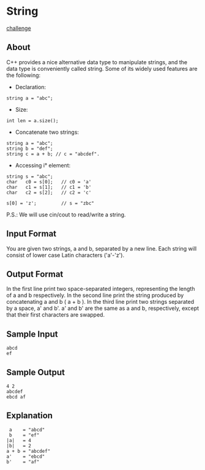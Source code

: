 # String

[challenge](https://www.hackerrank.com/challenges/c-tutorial-strings/problem)

## About

C++ provides a nice alternative data type to manipulate strings, and the data type is conveniently called string. Some of its widely used features are the following:

+ Declaration:

```
string a = "abc";
```

+ Size:

```
int len = a.size();
```

+ Concatenate two strings:

```
string a = "abc";
string b = "def";
string c = a + b; // c = "abcdef".
```

+ Accessing i° element:

```
string s = "abc";
char   c0 = s[0];   // c0 = 'a'
char   c1 = s[1];   // c1 = 'b'
char   c2 = s[2];   // c2 = 'c'

s[0] = 'z';         // s = "zbc"
```

P.S.: We will use cin/cout to read/write a string.

## Input Format

You are given two strings, a and b, separated by a new line. Each string will consist of lower case Latin characters ('a'-'z').

## Output Format

In the first line print two space-separated integers, representing the length of a and b respectively.
In the second line print the string produced by concatenating a and b ( a + b ).
In the third line print two strings separated by a space, a' and b'. a' and b' are the same as a and b, respectively, except that their first characters are swapped.

## Sample Input

```
abcd
ef
```

## Sample Output

```
4 2
abcdef
ebcd af
```

## Explanation
```
 a    = "abcd"
 b    = "ef"
|a|   = 4
|b|   = 2
a + b = "abcdef"
a'    = "ebcd"
b'    = "af"
```
